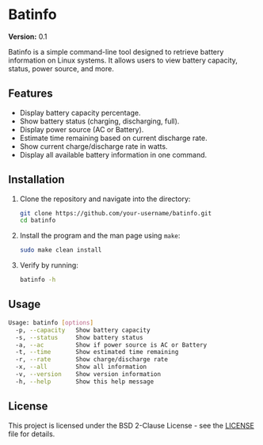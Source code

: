 # Batinfo

**Version:** 0.1

Batinfo is a simple command-line tool designed to retrieve battery information on Linux systems. It allows users to view battery capacity, status, power source, and more.

## Features

- Display battery capacity percentage.
- Show battery status (charging, discharging, full).
- Display power source (AC or Battery).
- Estimate time remaining based on current discharge rate.
- Show current charge/discharge rate in watts.
- Display all available battery information in one command.

## Installation

1. Clone the repository and navigate into the directory:
   ```bash
   git clone https://github.com/your-username/batinfo.git
   cd batinfo
   ```
2. Install the program and the man page using `make`:
   ```bash
   sudo make clean install
   ```
3. Verify by running:
   ```bash
   batinfo -h
   ```

## Usage

```bash
Usage: batinfo [options]
  -p, --capacity   Show battery capacity
  -s, --status     Show battery status
  -a, --ac         Show if power source is AC or Battery
  -t, --time       Show estimated time remaining
  -r, --rate       Show charge/discharge rate
  -x, --all        Show all information
  -v, --version    Show version information
  -h, --help       Show this help message
```

## License

This project is licensed under the BSD 2-Clause License - see the [LICENSE](LICENSE) file for details.
